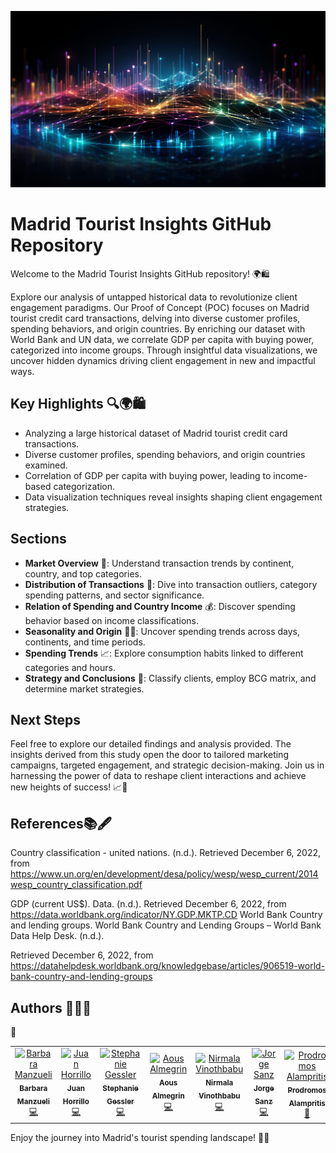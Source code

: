 ![Dashboard](viz.png)


# Madrid Tourist Insights GitHub Repository

Welcome to the Madrid Tourist Insights GitHub repository! 🌍🛍️

Explore our analysis of untapped historical data to revolutionize client engagement paradigms. Our Proof of Concept (POC) focuses on Madrid tourist credit card transactions, delving into diverse customer profiles, spending behaviors, and origin countries. By enriching our dataset with World Bank and UN data, we correlate GDP per capita with buying power, categorized into income groups. Through insightful data visualizations, we uncover hidden dynamics driving client engagement in new and impactful ways.

## Key Highlights 🔍🌍🛍️

- Analyzing a large historical dataset of Madrid tourist credit card transactions.
- Diverse customer profiles, spending behaviors, and origin countries examined.
- Correlation of GDP per capita with buying power, leading to income-based categorization.
- Data visualization techniques reveal insights shaping client engagement strategies.

## Sections

- **Market Overview** 🏢: Understand transaction trends by continent, country, and top categories.
- **Distribution of Transactions** 🏧: Dive into transaction outliers, category spending patterns, and sector significance.
- **Relation of Spending and Country Income** 💰: Discover spending behavior based on income classifications.
- **Seasonality and Origin** 📆🌐: Uncover spending trends across days, continents, and time periods.
- **Spending Trends** 📈: Explore consumption habits linked to different categories and hours.
- **Strategy and Conclusions** 🚀: Classify clients, employ BCG matrix, and determine market strategies.

## Next Steps

Feel free to explore our detailed findings and analysis provided. The insights derived from this study open the door to tailored marketing campaigns, targeted engagement, and strategic decision-making. Join us in harnessing the power of data to reshape client interactions and achieve new heights of success! 📈💼

## References📚🖋️

Country classification - united nations. (n.d.). Retrieved December 6, 2022, from https://www.un.org/en/development/desa/policy/wesp/wesp_current/2014wesp_country_classification.pdf

GDP (current US$). Data. (n.d.). Retrieved December 6, 2022, from https://data.worldbank.org/indicator/NY.GDP.MKTP.CD 
World Bank Country and lending groups. World Bank Country and Lending Groups – World Bank Data Help Desk. (n.d.). 

Retrieved December 6, 2022, from https://datahelpdesk.worldbank.org/knowledgebase/articles/906519-world-bank-country-and-lending-groups 

## Authors 👤👤👤

 :tada:


<!-- ALL-CONTRIBUTORS-LIST:START - Do not remove or modify this section -->
<!-- prettier-ignore-start -->
<!-- markdownlint-disable -->
<table>
  <tr>
    <td align="center"><a href="https://github.com/bmanzuoli"><img src="https://avatars.githubusercontent.com/u/108944195?v=4" width="90px;" alt="Barbara Manzueli"/><br /><sub><b>Barbara Manzueli</b></sub></a><br /><a href="https://github.com/codesandbox/codesandbox-client/commits?author=itayyoung" title="Data Analyst">💻</a></td>
    <td align="center"><a href="https://github.com/juanhorrillo"><img src="https://avatars.githubusercontent.com/u/108974910?v=4" width="90px;" alt="Juan Horrillo"/><br /><sub><b>Juan Horrillo</b></sub></a><br /><a href="https://github.com/codesandbox/codesandbox-client/commits?author=juanhorrillo" title="Backend Developer">💻</a></td>
    <td align="center"><a href="https://github.com/steguess"><img src="https://avatars.githubusercontent.com/u/86976901?v=4" width="90px;" alt="Stephanie Gessler"/><br /><sub><b>Stephanie Gessler</b></sub></a><br /><a href="https://github.com/codesandbox/codesandbox-client/commits?author=steguess" title="Frontend Developer">💻</a></td>
    <td align="center"><a href="https://github.com/aousalmegrin"><img src="https://avatars.githubusercontent.com/u/89685456?v=4" width="100px;" alt="Aous Almegrin"/><br /><sub><b>Aous Almegrin</b></sub></a><br /><a href="https://github.com/codesandbox/codesandbox-client/commits?author=Aous Almegrin" title="UI/UX Designer">💻</a></td>
    <td align="center"><a href="https://github.com/Nirmalavino"><img src="https://avatars.githubusercontent.com/u/108956176?v=4" width="90px;" alt="Nirmala Vinothbabu"/><br /><sub><b>Nirmala Vinothbabu</b></sub></a><br /><a href="https://github.com/codesandbox/codesandbox-client/commits?author=Nirmalavino" title="Technical Writer">💻</a></td>
    <td align="center"><a href="https://github.com/JSS1602"><img src="https://avatars.githubusercontent.com/u/108944247?v=4" width="90px;" alt="Jorge Sanz"/><br /><sub><b>Jorge Sanz</b></sub></a><br /><a href="https://github.com/codesandbox/codesandbox-client/commits?author=JSS1602" title="Backend Developer">💻</a></td>
        <td align="center"><a href="https://github.com/ProdromosA"><img src="https://avatars.githubusercontent.com/u/108944247?v=4" width="90px;" alt="Prodromos Alampritis"/><br /><sub><b>Prodromos Alampritis</b></sub></a><br /><a href="https://github.com/codesandbox/codesandbox-client/commits?author=Prodromos Alampritis" title="Backend Developer">🎨</a></td>


  </tr>
</table>

Enjoy the journey into Madrid's tourist spending landscape! 🌆🌟
